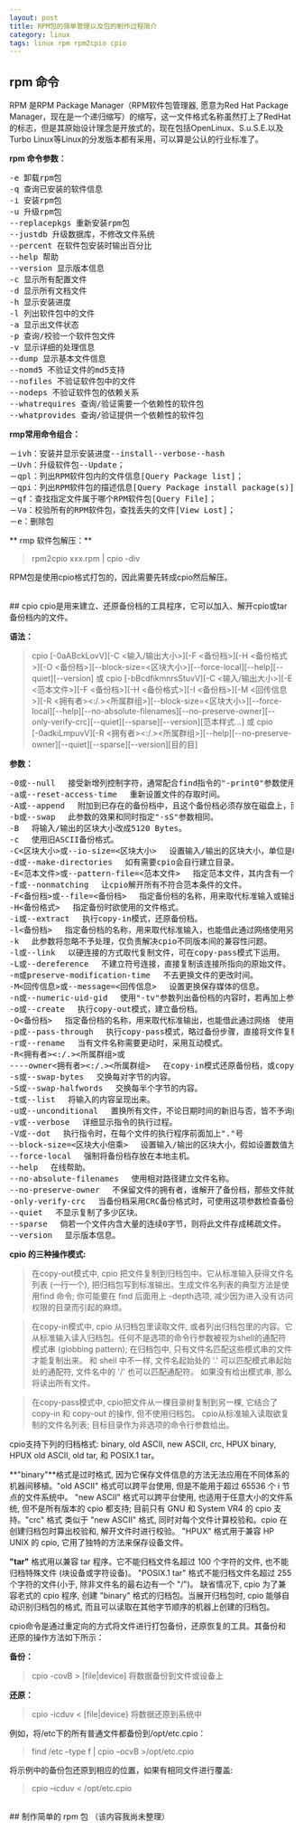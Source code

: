 ```yaml
---
layout: post
title: RPM包的简单管理以及包的制作过程简介
category: linux
tags: linux rpm rpm2cpio cpio
---
```


## rpm 命令
RPM 是RPM Package Manager（RPM软件包管理器, 愿意为Red Hat Package Manager，现在是一个递归缩写）的缩写，这一文件格式名称虽然打上了RedHat的标志，但是其原始设计理念是开放式的，现在包括OpenLinux、S.u.S.E.以及Turbo Linux等Linux的分发版本都有采用，可以算是公认的行业标准了。

**rpm 命令参数：**
<div class="hblock"><pre>
-e 卸载rpm包
-q 查询已安装的软件信息
-i 安装rpm包
-u 升级rpm包
--replacepkgs 重新安装rpm包
--justdb 升级数据库，不修改文件系统
--percent 在软件包安装时输出百分比
--help 帮助
--version 显示版本信息
-c 显示所有配置文件
-d 显示所有文档文件
-h 显示安装进度
-l 列出软件包中的文件
-a 显示出文件状态
-p 查询/校验一个软件包文件
-v 显示详细的处理信息
--dump 显示基本文件信息
--nomd5 不验证文件的md5支持
--nofiles 不验证软件包中的文件
--nodeps 不验证软件包的依赖关系
--whatrequires 查询/验证需要一个依赖性的软件包
--whatprovides 查询/验证提供一个依赖性的软件包
</pre></div>

**rmp常用命令组合：**
<div class="hblock"><pre>
－ivh：安装并显示安装进度--install--verbose--hash
－Uvh：升级软件包--Update；
－qpl：列出RPM软件包内的文件信息[Query Package list]；
－qpi：列出RPM软件包的描述信息[Query Package install package(s)]；
－qf：查找指定文件属于哪个RPM软件包[Query File]；
－Va：校验所有的RPM软件包，查找丢失的文件[View Lost]；
－e：删除包
</pre></div>

** rmp 软件包解压：**

> rpm2cpio xxx.rpm | cpio -div

RPM包是使用cpio格式打包的，因此需要先转成cpio然后解压。

<br>
## cpio
cpio是用来建立、还原备份档的工具程序，它可以加入、解开cpio或tar备份档内的文件。

**语法：**

> cpio [-0aABckLovV][-C <输入/输出大小>][-F <备份档>][-H <备份格式>][-O <备份档>][--block-size=<区块大小>][--force-local][--help][--quiet][--version] 或 cpio [-bBcdfikmnrsStuvV][-C <输入/输出大小>][-E <范本文件>][-F <备份档>][-H <备份格式>][-I <备份档>][-M <回传信息>][-R <拥有者><:/.><所属群组>][--block-size=<区块大小>][--force-local][--help][--no-absolute-filenames][--no-preserve-owner][--only-verify-crc][--quiet][--sparse][--version][范本样式...] 或 cpio [-0adkiLmpuvV][-R <拥有者><:/.><所属群组>][--help][--no-preserve-owner][--quiet][--sparse][--version][目的目]

**参数：**

<div class="hblock"><pre>
-0或--null 　接受新增列控制字符，通常配合find指令的"-print0"参数使用。
-a或--reset-access-time 　重新设置文件的存取时间。
-A或--append 　附加到已存在的备份档中，且这个备份档必须存放在磁盘上，而不能放置于磁带机里。
-b或--swap 　此参数的效果和同时指定"-sS"参数相同。
-B 　将输入/输出的区块大小改成5120 Bytes。
-c 　使用旧ASCII备份格式。
-C<区块大小>或--io-size=<区块大小> 　设置输入/输出的区块大小，单位是Byte。
-d或--make-directories 　如有需要cpio会自行建立目录。
-E<范本文件>或--pattern-file=<范本文件> 　指定范本文件，其内含有一个或多个范本样式，让cpio解开符合范本条件的文件，格式为每列一个范本样式。
-f或--nonmatching 　让cpio解开所有不符合范本条件的文件。
-F<备份档>或--file=<备份档> 　指定备份档的名称，用来取代标准输入或输出，也能借此通过网络使用另一台主机的保存设备存取备份档。
-H<备份格式> 　指定备份时欲使用的文件格式。
-i或--extract 　执行copy-in模式，还原备份档。
-l<备份档> 　指定备份档的名称，用来取代标准输入，也能借此通过网络使用另一台主机的保存设备读取备份档。
-k 　此参数将忽略不予处理，仅负责解决cpio不同版本间的兼容性问题。
-l或--link 　以硬连接的方式取代复制文件，可在copy-pass模式下运用。
-L或--dereference 　不建立符号连接，直接复制该连接所指向的原始文件。
-m或preserve-modification-time 　不去更换文件的更改时间。
-M<回传信息>或--message=<回传信息> 　设置更换保存媒体的信息。
-n或--numeric-uid-gid 　使用"-tv"参数列出备份档的内容时，若再加上参数"-n"，则会以用户识别码和群组识别码替代拥有者和群组名称列出文件清单。
-o或--create 　执行copy-out模式，建立备份档。
-O<备份档> 　指定备份档的名称，用来取代标准输出，也能借此通过网络　使用另一台主机的保存设备存放备份档。
-p或--pass-through 　执行copy-pass模式，略过备份步骤，直接将文件复制到目的目录。
-r或--rename 　当有文件名称需要更动时，采用互动模式。
-R<拥有者><:/.><所属群组>或
----owner<拥有者><:/.><所属群组> 　在copy-in模式还原备份档，或copy-pass模式复制文件时，可指定这些备份，复制的文件的拥有者与所属群组。
-s或--swap-bytes 　交换每对字节的内容。
-S或--swap-halfwords 　交换每半个字节的内容。
-t或--list 　将输入的内容呈现出来。
-u或--unconditional 　置换所有文件，不论日期时间的新旧与否，皆不予询问而直接覆盖。
-v或--verbose 　详细显示指令的执行过程。
-V或--dot 　执行指令时，在每个文件的执行程序前面加上"."号
--block-size=<区块大小倍乘> 　设置输入/输出的区块大小，假如设置数值为5，则区块大小为2500KB，若设置成10，则区块大小为5120KB，依次类推。
--force-local 　强制将备份档存放在本地主机。
--help 　在线帮助。
--no-absolute-filenames 　使用相对路径建立文件名称。
--no-preserve-owner 　不保留文件的拥有者，谁解开了备份档，那些文件就归谁所有。
-only-verify-crc 　当备份档采用CRC备份格式时，可使用这项参数检查备份档内的每个文件是否正确无误。
--quiet 　不显示复制了多少区块。
--sparse 　倘若一个文件内含大量的连续0字节，则将此文件存成稀疏文件。
--version 　显示版本信息。
</pre></div>

**cpio 的三种操作模式:**

> 在copy-out模式中, cpio 把文件复制到归档包中。它从标准输入获得文件名列表 (一行一个), 把归档包写到标准输出。生成文件名列表的典型方法是使用find 命令; 你可能要在 find 后面用上 -depth选项, 减少因为进入没有访问权限的目录而引起的麻烦。

> 在copy-in模式中, cpio 从归档包里读取文件, 或者列出归档包里的内容。它从标准输入读入归档包。任何不是选项的命令行参数被视为shell的通配符模式串 (globbing pattern); 在归档包中, 只有文件名匹配这些模式串的文件才能复制出来。 和 shell 中不一样, 文件名起始处的 '.' 可以匹配模式串起始处的通配符, 文件名中的 '/' 也可以匹配通配符。 如果没有给出模式串, 那么将读出所有文件。

> 在copy-pass模式中, cpio把文件从一棵目录树复制到另一棵, 它结合了 copy-in 和 copy-out 的操作, 但不使用归档包。 cpio从标准输入读取欲复制的文件名列表; 目标目录作为非选项的命令行参数给出。

cpio支持下列的归档格式: binary, old ASCII, new ASCII, crc, HPUX binary, HPUX old ASCII, old tar, 和 POSIX.1 tar。

**"binary"**格式是过时格式, 因为它保存文件信息的方法无法应用在不同体系的机器间移植。"old ASCII" 格式可以跨平台使用, 但是不能用于超过 65536 个 i 节点的文件系统中。 "new ASCII" 格式可以跨平台使用, 也适用于任意大小的文件系统, 但不是所有版本的 cpio 都支持; 目前只有 GNU 和 System VR4 的 cpio 支持。"crc" 格式 类似于 "new ASCII" 格式, 同时对每个文件计算校验和。cpio 在创建归档包时算出校验和, 解开文件时进行校验。 "HPUX" 格式用于兼容 HP UNIX 的 cpio, 它用了独特的方法来保存设备文件。

**"tar"** 格式用以兼容 tar 程序。它不能归档文件名超过 100 个字符的文件, 也不能归档特殊文件 (块设备或字符设备)。 "POSIX.1 tar" 格式不能归档文件名超过 255 个字符的文件(小于, 除非文件名的最右边有一个 "/")。
缺省情况下, cpio 为了兼容老式的 cpio 程序, 创建 "binary" 格式的归档包。当展开归档包时, cpio 能够自动识别归档包的格式, 而且可以读取在其他字节顺序的机器上创建的归档包。

cpio命令是通过重定向的方式将文件进行打包备份，还原恢复的工具。其备份和还原的操作方法如下所示：

**备份：**
> cpio -covB > [file|device] 将数据备份到文件或设备上

**还原：**

> cpio -icduv < [file|device} 将数据还原到系统中

例如，将/etc下的所有普通文件都备份到/opt/etc.cpio：

> find /etc –type f | cpio –ocvB >/opt/etc.cpio

将示例中的备份包还原到相应的位置，如果有相同文件进行覆盖:

> cpio –icduv < /opt/etc.cpio

<br/>
## 制作简单的 rpm 包
（该内容我尚未整理）
